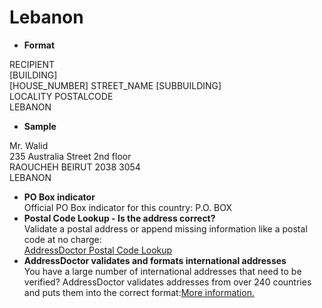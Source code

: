 Lebanon
=======

- **Format**

RECIPIENT  
[BUILDING]  
[HOUSE_NUMBER] STREET_NAME [SUBBUILDING]  
LOCALITY POSTALCODE  
LEBANON
- **Sample**

Mr. Walid  
235 Australia Street 2nd floor  
RAOUCHEH BEIRUT 2038 3054  
LEBANON
- **PO Box indicator**  
Official PO Box indicator for this country: P.O. BOX
- **Postal Code Lookup - Is the address correct?**  
Validate a postal address or append missing information like a postal code at no charge:  
[AddressDoctor Postal Code Lookup](http://lookup.addressdoctor.com/lookup/default.aspx?lang=en&country=LBN)
- **AddressDoctor validates and formats international addresses**  
You have a large number of international addresses that need to be verified? AddressDoctor validates addresses from over 240 countries and puts them into the correct format:[More information.](index.php?id=31&L=1)